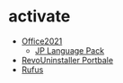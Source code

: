 # activate

* [Office2021](https://officecdn.microsoft.com/db/492350f6-3a01-4f97-b9c0-c7c6ddf67d60/media/en-us/ProPlus2021Retail.img)
  * [JP Language Pack](https://c2rsetup.officeapps.live.com/c2r/download.aspx?ProductreleaseID=languagepack&language=ja-jp&platform=x64&source=O16LAP&version=O16GA)
* [RevoUninstaller Portbale](https://download.revouninstaller.com/download/RevoUninstaller_Portable.zip)
* [Rufus](https://github.com/pbatard/rufus/releases/download/v4.5/rufus-4.5p.exe)
